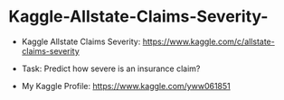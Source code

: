 # Kaggle-Allstate-Claims-Severity-

- Kaggle Allstate Claims Severity: https://www.kaggle.com/c/allstate-claims-severity
- Task: Predict how severe is an insurance claim?




- My Kaggle Profile: https://www.kaggle.com/yww061851
